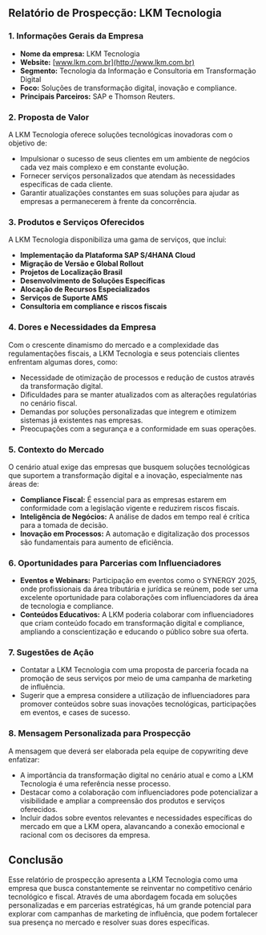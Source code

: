 ## Relatório de Prospecção: LKM Tecnologia

### 1. Informações Gerais da Empresa
- **Nome da empresa:** LKM Tecnologia
- **Website:** [www.lkm.com.br](http://www.lkm.com.br)
- **Segmento:** Tecnologia da Informação e Consultoria em Transformação Digital
- **Foco:** Soluções de transformação digital, inovação e compliance.
- **Principais Parceiros:** SAP e Thomson Reuters.

### 2. Proposta de Valor
A LKM Tecnologia oferece soluções tecnológicas inovadoras com o objetivo de:
- Impulsionar o sucesso de seus clientes em um ambiente de negócios cada vez mais complexo e em constante evolução.
- Fornecer serviços personalizados que atendam às necessidades específicas de cada cliente.
- Garantir atualizações constantes em suas soluções para ajudar as empresas a permanecerem à frente da concorrência.

### 3. Produtos e Serviços Oferecidos
A LKM Tecnologia disponibiliza uma gama de serviços, que inclui:
- **Implementação da Plataforma SAP S/4HANA Cloud**
- **Migração de Versão e Global Rollout**
- **Projetos de Localização Brasil**
- **Desenvolvimento de Soluções Específicas**
- **Alocação de Recursos Especializados**
- **Serviços de Suporte AMS**
- **Consultoria em compliance e riscos fiscais**

### 4. Dores e Necessidades da Empresa
Com o crescente dinamismo do mercado e a complexidade das regulamentações fiscais, a LKM Tecnologia e seus potenciais clientes enfrentam algumas dores, como:
- Necessidade de otimização de processos e redução de custos através da transformação digital.
- Dificuldades para se manter atualizados com as alterações regulatórias no cenário fiscal.
- Demandas por soluções personalizadas que integrem e otimizem sistemas já existentes nas empresas.
- Preocupações com a segurança e a conformidade em suas operações.

### 5. Contexto do Mercado
O cenário atual exige das empresas que busquem soluções tecnológicas que suportem a transformação digital e a inovação, especialmente nas áreas de:
- **Compliance Fiscal:** É essencial para as empresas estarem em conformidade com a legislação vigente e reduzirem riscos fiscais.
- **Inteligência de Negócios:** A análise de dados em tempo real é crítica para a tomada de decisão.
- **Inovação em Processos:** A automação e digitalização dos processos são fundamentais para aumento de eficiência.

### 6. Oportunidades para Parcerias com Influenciadores
- **Eventos e Webinars:** Participação em eventos como o SYNERGY 2025, onde profissionais da área tributária e jurídica se reúnem, pode ser uma excelente oportunidade para colaborações com influenciadores da área de tecnologia e compliance.
- **Conteúdos Educativos:** A LKM poderia colaborar com influenciadores que criam conteúdo focado em transformação digital e compliance, ampliando a conscientização e educando o público sobre sua oferta.

### 7. Sugestões de Ação
- Contatar a LKM Tecnologia com uma proposta de parceria focada na promoção de seus serviços por meio de uma campanha de marketing de influência.
- Sugerir que a empresa considere a utilização de influenciadores para promover conteúdos sobre suas inovações tecnológicas, participações em eventos, e cases de sucesso.

### 8. Mensagem Personalizada para Prospecção
A mensagem que deverá ser elaborada pela equipe de copywriting deve enfatizar:
- A importância da transformação digital no cenário atual e como a LKM Tecnologia é uma referência nesse processo.
- Destacar como a colaboração com influenciadores pode potencializar a visibilidade e ampliar a compreensão dos produtos e serviços oferecidos.
- Incluir dados sobre eventos relevantes e necessidades específicas do mercado em que a LKM opera, alavancando a conexão emocional e racional com os decisores da empresa.

## Conclusão
Esse relatório de prospecção apresenta a LKM Tecnologia como uma empresa que busca constantemente se reinventar no competitivo cenário tecnológico e fiscal. Através de uma abordagem focada em soluções personalizadas e em parcerias estratégicas, há um grande potencial para explorar com campanhas de marketing de influência, que podem fortalecer sua presença no mercado e resolver suas dores específicas.